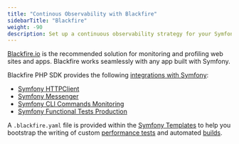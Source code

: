 ```yaml
---
title: "Continous Observability with Blackfire"
sidebarTitle: "Blackfire"
weight: -90
description: Set up a continuous observability strategy for your Symfony app with Blackfire.
---
```


[Blackfire.io](../../increase-observability/application-metrics/blackfire.md) is the recommended solution
for monitoring and profiling web sites and apps.
Blackfire works seamlessly with any app built with Symfony.

Blackfire PHP SDK provides the following [integrations with
Symfony](https://blackfire.io/docs/php/integrations/symfony/index):

- [Symfony HTTPClient](https://blackfire.io/docs/php/integrations/symfony/http-client)
- [Symfony Messenger](https://blackfire.io/docs/php/integrations/symfony/messenger)
- [Symfony CLI Commands Monitoring](https://blackfire.io/docs/php/integrations/symfony/cli-commands-monitoring)
- [Symfony Functional Tests Production](https://blackfire.io/docs/php/integrations/symfony/functional-tests)

A `.blackfire.yaml` file is provided within the [Symfony Templates](https://github.com/symfonycorp/platformsh-symfony-template/blob/6.2/.blackfire.yaml)
to help you bootstrap the writing of custom [performance tests](https://blackfire.io/docs/testing-cookbooks/index)
and automated [builds](https://blackfire.io/docs/builds-cookbooks/index).
